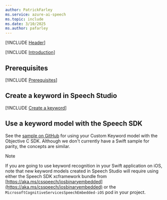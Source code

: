```yaml
---
author: PatrickFarley
ms.service: azure-ai-speech
ms.topic: include
ms.date: 3/10/2025
ms.author: pafarley
---
```


[!INCLUDE [Header](../../common/swift.md)]

[!INCLUDE [Introduction](intro.md)]

## Prerequisites

[!INCLUDE [Prerequisites](../../common/azure-prerequisites.md)]

## Create a keyword in Speech Studio

[!INCLUDE [Create a keyword](use-speech-studio.md)]

## Use a keyword model with the Speech SDK

See the [sample on GitHub](https://github.com/Azure-Samples/cognitive-services-speech-sdk/blob/b4257370e1d799f0b8b64be9bf2a34cad8b1a251/samples/objective-c/ios/speech-samples/speech-samples/ViewController.m#L585) for using your Custom Keyword model with the Objective C SDK. Although we don't currently have a Swift sample for parity, the concepts are similar.

> [!NOTE]
> If you are going to use keyword recognition in your Swift application on iOS, note that new keyword models created in Speech Studio will require using either the Speech SDK xcframework bundle from [https://aka.ms/csspeech/iosbinaryembedded](https://aka.ms/csspeech/iosbinaryembedded) or the `MicrosoftCognitiveServicesSpeechEmbedded-iOS` pod in your project.
